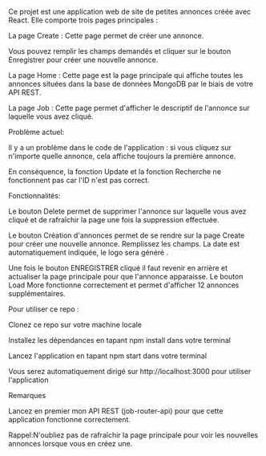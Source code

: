 Ce projet est une application web de site de petites annonces créée avec React. Elle comporte trois pages principales :


La page Create : Cette page permet de créer une annonce.

 Vous pouvez remplir les champs demandés et cliquer sur le bouton Enregistrer pour créer une nouvelle annonce.
 

La page Home : Cette page est la page principale qui affiche toutes les annonces situées dans la base de données MongoDB par le biais de votre API REST.


La page Job : Cette page permet d'afficher le descriptif de l'annonce sur laquelle vous avez cliqué.



Problème actuel:

Il y a un problème dans le code de l'application : si vous cliquez sur n'importe quelle annonce, cela affiche toujours la première annonce.

 En conséquence, la fonction Update et la fonction Recherche ne fonctionnent pas car l'ID n'est pas correct.
 
 

Fonctionnalités:

Le bouton Delete permet de supprimer l'annonce sur laquelle vous avez cliqué et de rafraîchir la page une fois la suppression effectuée.

Le bouton Création d'annonces permet de se rendre sur la page Create pour créer une nouvelle annonce. Remplissez les champs. La date est automatiquement indiquée, le logo sera généré .

Une fois le bouton ENREGISTRER cliqué il faut revenir en arrière et actualiser la page principale pour que l'annonce apparaisse.
Le bouton Load More fonctionne correctement et permet d'afficher 12 annonces supplémentaires.


Pour utiliser ce repo :

Clonez ce repo sur votre machine locale

Installez les dépendances en tapant npm install dans votre terminal

Lancez l'application en tapant npm start dans votre terminal

Vous serez automatiquement dirigé sur http://localhost:3000 pour utiliser l'application

Remarques

Lancez en premier mon API REST (job-router-api) pour que cette application fonctionne correctement.


Rappel:N'oubliez pas de rafraîchir la page principale pour voir les nouvelles annonces lorsque vous en créez une.
